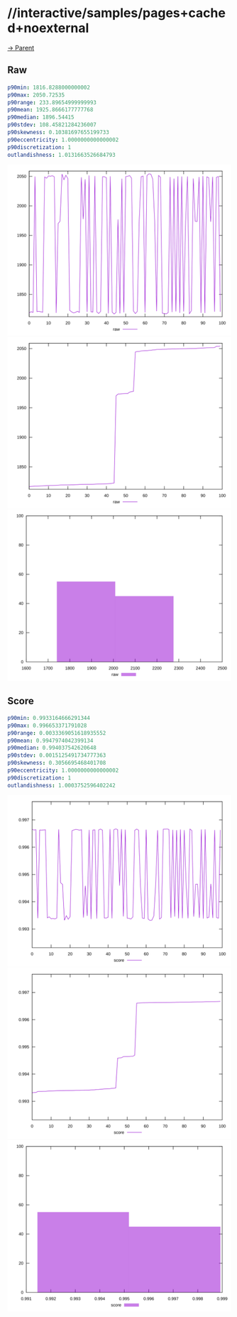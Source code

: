 
# //interactive/samples/pages+cached+noexternal

[→ Parent](../..)


## Raw


```yaml
p90min: 1816.8288000000002
p90max: 2050.72535
p90range: 233.89654999999993
p90mean: 1925.8666177777768
p90median: 1896.54415
p90stdev: 108.45821284236007
p90skewness: 0.10381697655199733
p90eccentricity: 1.0000000000000002
p90discretization: 1
outlandishness: 1.0131663526684793

```

![PLOT: raw-values](./raw/values.svg)![PLOT: raw-sorted](./raw/sorted.svg)![PLOT: raw-histogram](./raw/histogram.svg)
## Score


```yaml
p90min: 0.9933164666291344
p90max: 0.996653371791028
p90range: 0.0033369051618935552
p90mean: 0.9947974042399134
p90median: 0.994037542620648
p90stdev: 0.0015125491734777363
p90skewness: 0.3056695468401708
p90eccentricity: 1.0000000000000002
p90discretization: 1
outlandishness: 1.0003752596402242

```

![PLOT: score-values](./score/values.svg)![PLOT: score-sorted](./score/sorted.svg)![PLOT: score-histogram](./score/histogram.svg)
